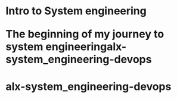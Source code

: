 <h1> Intro to System engineering</h>

The beginning of my journey to system engineeringalx-system_engineering-devops
# alx-system_engineering-devops
